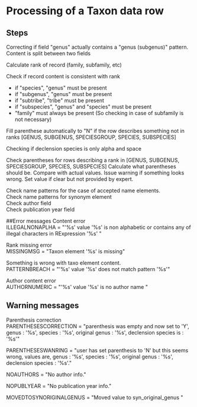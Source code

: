 # Processing of a Taxon data row
## Steps
Correcting if field "genus" actually contains a "genus (subgenus)" pattern.
Content is split between two fields

Calculate rank of record (family, subfamily, etc)

Check if record content is consistent with rank
- if "species", "genus" must be present
- if "subgenus", "genus" must be present
- if "subtribe", "tribe" must be present
- if "subspecies", "genus" and "species" must be present
- "family" must always be present (So checking in case of subfamily is not necessary)

Fill parenthese automatically to "N" if the row describes something not in ranks [GENUS, SUBGENUS, SPECIESGROUP, SPECIES, SUBSPECIES]

Checking if declension species is only alpha and space

Check parentheses for rows describing a rank in [GENUS, SUBGENUS, SPECIESGROUP, SPECIES, SUBSPECIES]
Calculate what parentheses should be.
Compare with actual values. Issue warning if something looks wrong. 
Set value if clear but not provided by expert.

Check name patterns for the case of accepted name elements.<br/>
Check name patterns for synonym element<br/>
Check author field<br/>
Check publication year field

##Error messages
Content error<br/>
ILLEGALNONAPLHA = "'%s' value '%s' is non alphabetic or contains any of illegal characters in RExpression '%s' "

Rank missing error<br/>
MISSINGMSG = "Taxon element '%s' is missing" 
    
Something is wrong with taxo element content.<br/>
PATTERNBREACH = "'%s' value '%s' does not match pattern '%s'"

Author content error<br/>
AUTHORNUMERIC = "'%s' value '%s' is no author name "
    
## Warning messages
Parenthesis correction<br/>
PARENTHESESCORRECTION = "parenthesis was empty and now set to 'Y', genus : '%s', species : '%s', original genus : '%s', declension species is : '%s'"

PARENTHESESWANRING = "user has set parenthesis to 'N' but this seems wrong, values are, genus : '%s', species : '%s', original genus : '%s', declension species : '%s'."

NOAUTHORS = "No author info."
        
NOPUBLYEAR = "No publication year info."

MOVEDTOSYNORIGINALGENUS = "Moved value to syn_original_genus "
